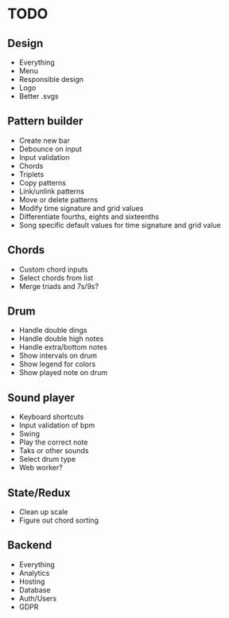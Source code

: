 # TODO

## Design

* Everything
* Menu
* Responsible design
* Logo
* Better .svgs

## Pattern builder

* Create new bar
* Debounce on input
* Input validation
* Chords
* Triplets
* Copy patterns
* Link/unlink patterns
* Move or delete patterns
* Modify time signature and grid values
* Differentiate fourths, eights and sixteenths
* Song specific default values for time signature and grid value

## Chords

* Custom chord inputs
* Select chords from list
* Merge triads and 7s/9s?

## Drum

* Handle double dings
* Handle double high notes
* Handle extra/bottom notes
* Show intervals on drum
* Show legend for colors
* Show played note on drum

## Sound player

* Keyboard shortcuts
* Input validation of bpm
* Swing
* Play the correct note
* Taks or other sounds
* Select drum type
* Web worker?

## State/Redux

* Clean up scale
* Figure out chord sorting

## Backend

* Everything
* Analytics
* Hosting
* Database
* Auth/Users
* GDPR
